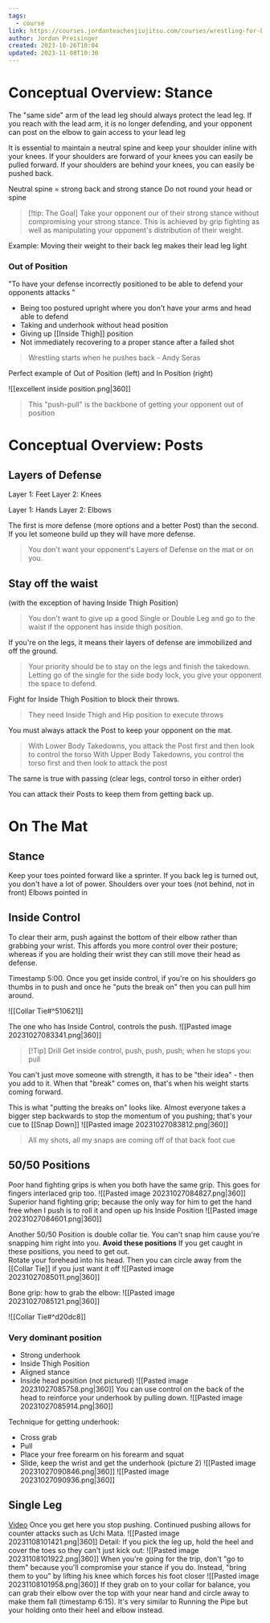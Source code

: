 ```yaml
---
tags:
  - course
link: https://courses.jordanteachesjiujitsu.com/courses/wrestling-for-bjj
author: Jordan Preisinger
created: 2023-10-26T10:04
updated: 2023-11-08T10:30
---
```

# Conceptual Overview: Stance
The "same side" arm of the lead leg should always protect the lead leg.
If you reach with the lead arm, it is no longer defending, and your opponent can post on the elbow to gain access to your lead leg

It is essential to maintain a neutral spine and keep your shoulder inline with your knees.  If your shoulders are forward of your knees you can easily be pulled forward.
If your shoulders are behind your knees, you can easily be pushed back.

Neutral spine = strong back and strong stance
Do not round your head or spine

> [!tip: The Goal]
Take your opponent our of their strong stance without compromising your strong stance.
This is achieved by grip fighting as well as manipulating your opponent's distribution of their weight.

Example: Moving their weight to their back leg makes their lead leg light

### Out of Position
"To have your defense incorrectly positioned to be able to defend your opponents attacks "
- Being too postured upright where you don't have your arms and head able to defend
- Taking and underhook without head position
- Giving up [[Inside Thigh]] position
- Not immediately recovering to a proper stance after a failed shot

>Wrestling starts when he pushes back
>\- Andy Seras


Perfect example of Out of Position (left) and In Position (right)

![[excellent inside position.png|360]]

> This "push-pull" is the backbone of getting your opponent out of position

# Conceptual Overview: Posts
## Layers of Defense
Layer 1: Feet
Layer 2: Knees

Layer 1: Hands
Layer 2: Elbows

The first is more defense (more options and a better Post) than the second.  If you let someone build up they will have more defense.
> You don't want your opponent's Layers of Defense on the mat or on you.

## Stay off the waist
(with the exception of having Inside Thigh Position)
> You don't want to give up a good Single or Double Leg and go to the waist if the opponent has inside thigh position.  

If you're on the legs, it means their layers of defense are immobilized and off the ground.
>Your priority should be to stay on the legs and finish the takedown.  Letting go of the single for the side body lock, you give your opponent the space to defend.

Fight for Inside Thigh Position to block their throws.
> They need Inside Thigh and Hip position to execute throws

You must always attack the Post to keep your opponent on the mat.

> With Lower Body Takedowns, you attack the Post first and then look to control the torso
> With Upper Body Takedowns, you control the torso first and then look to attack the post

The same is true with passing (clear legs, control torso in either order)

You can attack their Posts to keep them from getting back up.

# On The Mat
## Stance
Keep your toes pointed forward like a sprinter.  If you back leg is turned out, you don't have a lot of power.
Shoulders over your toes (not behind, not in front)
Elbows pointed in

## Inside Control
To clear their arm, push against the bottom of their elbow rather than grabbing your wrist.  This affords you more control over their posture; whereas if you are holding their wrist they can still move their head as defense.

Timestamp 5:00.  Once you get inside control, if you're on his shoulders go thumbs in to push and once he "puts the break on" then you can pull him around.

![[Collar Tie#^510621]]

The one who has Inside Control, controls the push.
![[Pasted image 20231027083341.png|360]]

> [!Tip] Drill 
> Get inside control, push, push, push; when he stops you: pull

You can't just move someone with strength, it has to be "their idea" - then you add to it.  When that "break" comes on, that's when his weight starts coming forward.

This is what "putting the breaks on" looks like.  Almost everyone takes a bigger step backwards to stop the momentum of you pushing; that's your cue to [[Snap Down]]
![[Pasted image 20231027083812.png|360]]
> All my shots, all my snaps are coming off of that back foot cue

## 50/50 Positions

Poor hand fighting grips is when you both have the same grip.  This goes for fingers interlaced grip too.
![[Pasted image 20231027084827.png|360]]
Superior hand fighting grip; because the only way for him to get the hand free when I push is to roll it and open up his Inside Position
![[Pasted image 20231027084601.png|360]]

Another 50/50 Position is double collar tie.  You can't snap him cause you're snapping him right into you.
**Avoid these positions**
If you get caught in these positions, you need to get out.  
Rotate your forehead into his head.  Then you can circle away from the [[Collar Tie]] if you just want it off
![[Pasted image 20231027085011.png|360]]

Bone grip: how to grab the elbow:
![[Pasted image 20231027085121.png|360]]

![[Collar Tie#^d20dc8]]

### Very dominant position
- Strong underhook
- Inside Thigh Position
- Aligned stance
- Inside head position (not pictured)
![[Pasted image 20231027085758.png|360]]
You can use control on the back of the head to reinforce your underhook by pulling down.
![[Pasted image 20231027085914.png|360]]

Technique for getting underhook:
- Cross grab
- Pull
- Place your free forearm on his forearm and squat
- Slide, keep the wrist and get the underhook (picture 2)
![[Pasted image 20231027090846.png|360]]
![[Pasted image 20231027090936.png|360]]
## Single Leg
[Video](https://courses.jordanteachesjiujitsu.com/courses/take/wrestling-for-bjj/lessons/49632828-outside-single-leg-finishing-mechanics)
Once you get here you stop pushing.  Continued pushing allows for counter attacks such as Uchi Mata.
![[Pasted image 20231108101421.png|360]]
Detail: If you pick the leg up, hold the heel and cover the toes so they can't just kick out:
![[Pasted image 20231108101922.png|360]]
When you're going for the trip, don't "go to them" because you'll compromise your stance if you do. Instead, "bring them to you" by lifting his knee which forces his foot closer
![[Pasted image 20231108101958.png|360]]
If they grab on to your collar for balance, you can grab their elbow over the top with your near hand and circle away to make them fall (timestamp 6:15).  It's very similar to Running the Pipe but your holding onto their heel and elbow instead.